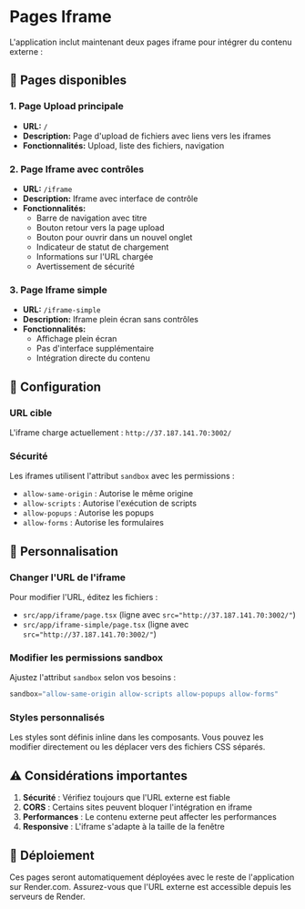 # Pages Iframe

L'application inclut maintenant deux pages iframe pour intégrer du contenu externe :

## 📄 Pages disponibles

### 1. Page Upload principale
- **URL:** `/`
- **Description:** Page d'upload de fichiers avec liens vers les iframes
- **Fonctionnalités:** Upload, liste des fichiers, navigation

### 2. Page Iframe avec contrôles
- **URL:** `/iframe`
- **Description:** Iframe avec interface de contrôle
- **Fonctionnalités:**
  - Barre de navigation avec titre
  - Bouton retour vers la page upload
  - Bouton pour ouvrir dans un nouvel onglet
  - Indicateur de statut de chargement
  - Informations sur l'URL chargée
  - Avertissement de sécurité

### 3. Page Iframe simple
- **URL:** `/iframe-simple`
- **Description:** Iframe plein écran sans contrôles
- **Fonctionnalités:**
  - Affichage plein écran
  - Pas d'interface supplémentaire
  - Intégration directe du contenu

## 🔧 Configuration

### URL cible
L'iframe charge actuellement : `http://37.187.141.70:3002/`

### Sécurité
Les iframes utilisent l'attribut `sandbox` avec les permissions :
- `allow-same-origin` : Autorise le même origine
- `allow-scripts` : Autorise l'exécution de scripts
- `allow-popups` : Autorise les popups
- `allow-forms` : Autorise les formulaires

## 📝 Personnalisation

### Changer l'URL de l'iframe
Pour modifier l'URL, éditez les fichiers :
- `src/app/iframe/page.tsx` (ligne avec `src="http://37.187.141.70:3002/"`)
- `src/app/iframe-simple/page.tsx` (ligne avec `src="http://37.187.141.70:3002/"`)

### Modifier les permissions sandbox
Ajustez l'attribut `sandbox` selon vos besoins :
```typescript
sandbox="allow-same-origin allow-scripts allow-popups allow-forms"
```

### Styles personnalisés
Les styles sont définis inline dans les composants. Vous pouvez les modifier directement ou les déplacer vers des fichiers CSS séparés.

## ⚠️ Considérations importantes

1. **Sécurité** : Vérifiez toujours que l'URL externe est fiable
2. **CORS** : Certains sites peuvent bloquer l'intégration en iframe
3. **Performances** : Le contenu externe peut affecter les performances
4. **Responsive** : L'iframe s'adapte à la taille de la fenêtre

## 🚀 Déploiement

Ces pages seront automatiquement déployées avec le reste de l'application sur Render.com. Assurez-vous que l'URL externe est accessible depuis les serveurs de Render.
